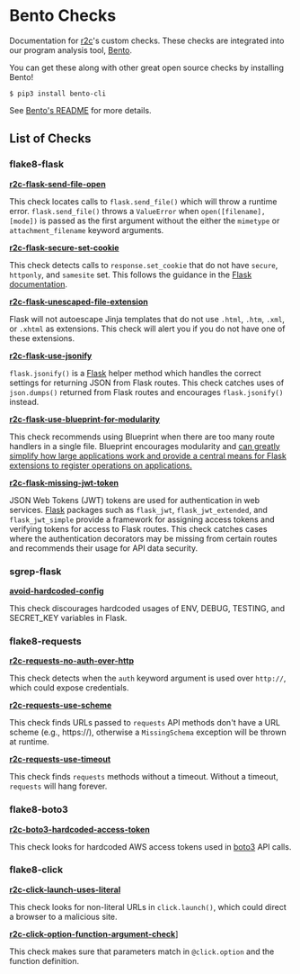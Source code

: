 # Bento Checks

Documentation for [r2c](https://r2c.dev)'s custom checks. These checks are integrated into our program analysis tool, [Bento](https://bento.dev).

You can get these along with other great open source checks by installing Bento!

```
$ pip3 install bento-cli
```

See [Bento's README](https://bento.dev) for more details.

## List of Checks

### __flake8-flask__

[**r2c-flask-send-file-open**](flake8-flask/send-file-open/)

This check locates calls to `flask.send_file()` which will throw a runtime error. `flask.send_file()` throws a `ValueError` when `open([filename], [mode])` is passed as the first argument without the either the `mimetype` or `attachment_filename` keyword arguments.

[**r2c-flask-secure-set-cookie**](flake8-flask/secure-set-cookie/)

This check detects calls to `response.set_cookie` that do not have `secure`, `httponly`, and `samesite` set. This follows the guidance in the [Flask documentation](https://flask.palletsprojects.com/en/1.1.x/security/#set-cookie-options).

[**r2c-flask-unescaped-file-extension**](flake8-flask/unescaped-file-extension/)

Flask will not autoescape Jinja templates that do not use `.html`, `.htm`, `.xml`, or `.xhtml` as extensions. This check will alert you if you do not have one of these extensions.

[**r2c-flask-use-jsonify**](flake8-flask/use-jsonify/)

`flask.jsonify()` is a [Flask](https://palletsprojects.com/p/flask/) helper method which handles the correct settings for returning JSON from Flask routes. This check catches uses of `json.dumps()` returned from Flask routes and encourages `flask.jsonify()` instead.

[**r2c-flask-use-blueprint-for-modularity**](flake8-flask/use-blueprint-for-modularity)

This check recommends using Blueprint when there are too many route handlers in a single file. Blueprint encourages modularity and [can greatly simplify how large applications work and provide a central means for Flask extensions to register operations on applications.](https://flask.palletsprojects.com/en/1.1.x/blueprints/#blueprints)

[**r2c-flask-missing-jwt-token**](flake8-flask/missing-jwt-token)

JSON Web Tokens (JWT) tokens are used for authentication in web services. [Flask](https://palletsprojects.com/p/flask/) packages such as `flask_jwt`, `flask_jwt_extended`, and `flask_jwt_simple` provide a framework for assigning access tokens and verifying tokens for access to Flask routes. This check catches cases where the authentication decorators may be missing from certain routes and recommends their usage for API data security. 

### __sgrep-flask__

[**avoid-hardcoded-config**](sgrep-flask/avoid-hardcoded-config/)

This check discourages hardcoded usages of ENV, DEBUG, TESTING, and SECRET_KEY variables in Flask.

### __flake8-requests__

[**r2c-requests-no-auth-over-http**](flake8-requests/no-auth-over-http/)

This check detects when the `auth` keyword argument is used over `http://`, which could expose credentials.

[**r2c-requests-use-scheme**](flake8-requests/use-scheme/)

This check finds URLs passed to  `requests` API methods don't have a URL scheme (e.g., https://), otherwise a `MissingSchema` exception will be thrown at runtime.

[**r2c-requests-use-timeout**](flake8-requests/use-timeout/)

This check finds `requests` methods without a timeout. Without a timeout, `requests` will hang forever.

### __flake8-boto3__

[**r2c-boto3-hardcoded-access-token**](flake8-boto3/hardcoded-access-token/)

This check looks for hardcoded AWS access tokens used in [boto3](https://boto3.amazonaws.com/v1/documentation/api/latest/index.html) API calls.

### __flake8-click__

[**r2c-click-launch-uses-literal**](flake8-click/launch-uses-literal)

This check looks for non-literal URLs in `click.launch()`, which could direct a browser to a malicious site.

[**r2c-click-option-function-argument-check**](flake8-click/option-function-argument-check)]

This check makes sure that parameters match in `@click.option` and the function definition.